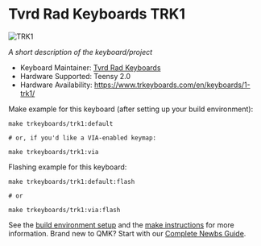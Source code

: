 # Tvrd Rad Keyboards TRK1

![TRK1](https://i.imgur.com/nTHrBMr.jpg)

*A short description of the keyboard/project*

* Keyboard Maintainer: [Tvrd Rad Keyboards](https://www.trkeyboards.com)
* Hardware Supported: Teensy 2.0
* Hardware Availability: https://www.trkeyboards.com/en/keyboards/1-trk1/

Make example for this keyboard (after setting up your build environment):

    make trkeyboards/trk1:default
    
    # or, if you'd like a VIA-enabled keymap:
    
    make trkeyboards/trk1:via

Flashing example for this keyboard:

    make trkeyboards/trk1:default:flash
    
    # or
    
    make trkeyboards/trk1:via:flash

See the [build environment setup](https://docs.qmk.fm/#/getting_started_build_tools) and the [make instructions](https://docs.qmk.fm/#/getting_started_make_guide) for more information. Brand new to QMK? Start with our [Complete Newbs Guide](https://docs.qmk.fm/#/newbs).
